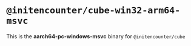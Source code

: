 # `@initencounter/cube-win32-arm64-msvc`

This is the **aarch64-pc-windows-msvc** binary for `@initencounter/cube`
